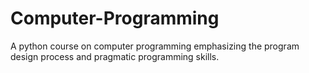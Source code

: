 # Computer-Programming
A python course on computer programming emphasizing the program design process and pragmatic programming skills.
